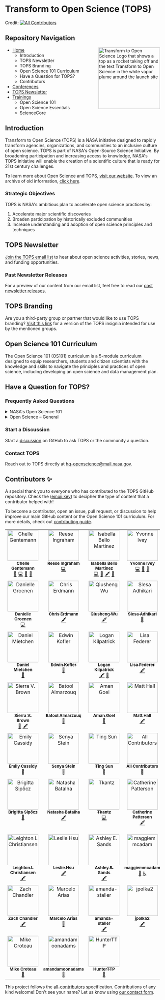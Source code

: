 # Transform to Open Science (TOPS)

Credit: <!-- ALL-CONTRIBUTORS-BADGE:START - Do not remove or modify this section -->
[![All Contributors](https://img.shields.io/badge/all_contributors-59-orange.svg?style=flat-square)](#contributors-)
<!-- ALL-CONTRIBUTORS-BADGE:END -->

## Repository Navigation

<img align="right" src="https://zenodo.org/record/7742997/files/Tops_Badge_Nasa.png" width="200" alt="Transform to Open Science Logo that shows a top as a rocket taking off and the text Transform to Open Science in the white vapor plume around the launch site">

- [Home](#)
  - Introduction
  - TOPS Newsletter
  - TOPS Branding
  - Open Science 101 Curriculum
  - Have a Question for TOPS?
  - Contributors
- [Conferences](#)
- [TOPS Newsletter](#)
- [Trainings](#)
  - Open Science 101
  - Open Science Essentials
  - ScienceCore

## Introduction

Transform to Open Science (TOPS) is a NASA initiative designed to rapidly transform agencies, organizations, and communities to an inclusive culture of open science. TOPS is part of NASA's Open-Source Science Initiative. By broadening participation and increasing access to knowledge, NASA's TOPS initiative will enable the creation of a scientific culture that is ready for 21st century challenges.

To learn more about Open Science and TOPS, [visit our website](https://science.nasa.gov/open-science/tops/).  To view an archive of old information, [click here](#).

### Strategic Objectives

TOPS is NASA's ambitious plan to accelerate open science practices by:

1. Accelerate major scientific discoveries 
2. Broaden participation by historically excluded communities 
3. Increase understanding and adoption of open science principles and techniques

## TOPS Newsletter

[Join the TOPS email list](https://nasa.github.io/Transform-to-Open-Science/signup/) to hear about open science activities, stories, news, and funding opportunities.

### Past Newsletter Releases
For a preview of our content from our email list, feel free to read our [past newsletter releases](./docs/Area1_Engagement/Newsletters).

## TOPS Branding
Are you a third-party group or partner that would like to use TOPS branding? [Visit this link](https://zenodo.org/records/5296672) for a version of the TOPS insignia intended for use by the mentioned groups. 

## Open Science 101 Curriculum

The Open Science 101 (OS101) curriculum is a 5-module curriculum designed to equip researchers, students and citizen scientists with the knowledge and skills to navigate the principles and practices of open science, including developing an open science and data management plan.

## Have a Question for TOPS?

### Frequently Asked Questions

<details> 
<summary>NASA's Open Science 101</summary>

#### What steps should I take if I haven't received an email to accept my Open Science badge?

Once you've completed the curriculum, you will receive an email from Credly with instructions on accepting your badge. If you can’t find the Credly email, please check your spam or quarantine folder to avoid missing any important notifications regarding your achievement. We have received reports of NASA's email server sending these notifications to quarantine.

If you still have not received an email from Credly after 48 hours, please email [support@openscience101.org](mailto:support@openscience101.org).

[Credly](https://info.credly.com/) is a badging platform that works with credible organizations to recognize, manage and share professional achievements. Credly is the world’s leading digital credential service provider.

#### Who should take Open Science 101?

While it's developed primarily for research students and early career professionals, the curriculum offers important takeaways and learning opportunities for participants at all career levels.

#### What skills are taught in this course? 

The Open Science 101 course covers a range of essential skills pertinent to open science practices. Some key skills taught in this course include data management, open publishing, and research workflow optimization. Overall, the course equips participants with the foundational knowledge and practical skills necessary to engage in open science practices effectively. 

#### How do I take Open Science 101? 

Interested participants can enroll and begin taking the course by visiting the TOPS GitHub site at [https://go.nasa.gov/40pPQMx](https://go.nasa.gov/40pPQMx). The curriculum is currently available as a self-paced online course and the TOPS team will be teaching virtual and in-person workshops. For information on training dates, locations, and registration, please subscribe to the TOPS newsletter.

#### How long does it take to complete the course?

Open Science 101 provides participants with an online, self-paced curriculum that covers the key open science principals and methods over five modules. Learners should expect to spend approximately two hours per module. Learners with previous experience in open science subject areas may "fast-track" modules by taking and passing the module assessment with a score of 70%. If a learner does not pass the fast-track assessment on their first try, they'll need to enroll in the regular course.

#### How do I earn my NASA Open Science badge?

At the completion of all five modules, participants will receive a NASA Open Science digital badge from NASA Transform to Open Science, issued through Credly. The digital badge highlights the learner's achievement and knowledge in open science practices. The badge never expires and can be displayed on the participant's resume and professional social media accounts.

#### How can I provide feedback on the curriculum?

After completing Open Science 101, participants are encouraged to provide feedback for the next iterations of the curriculum through the TOPS GitHub repository. To report errors or issues with the curriculum content, please email [arc-openscience101@mail.nasa.gov](mailto:arc-openscience101@mail.nasa.gov).

#### How often will the curriculum be updated?

The TOPS team plans to review feedback and suggestions and release a new version of the curriculum on a six-month release cycle.

#### When the curriculum is updated, will I need to retake the modules to maintain my NASA Open Science badge?

No, participants will not be required to retake the course to maintain their NASA Open Science digital badge. However, participants are always encouraged to revisit the modules to stay up-to-date on the developments in open science.

#### Will the curriculum be adapted for high school students?

The initial version of Open Science 101 was written for university students, researchers, and scientists interested in further exploring open science, however, Open Science 101 is free and open for all regardless of disciplinary or education.  There currently are no plans to adapt the curriculum for K-12 learners.

#### Are there plans to translate the curriculum into other languages?

While the initial Open Science 101 course is in English, translation efforts are already underway for a Spanish version through our [TOPST funding solicitation](https://nspires.nasaprs.com/external/solicitations/summary.do?solId=%7bAB776446-03A8-4C24-845D-2E5A2ADA2D5A%7d&path=&method=init). Additionally, the modules are designed to be easily translatable. The animations and voice-overs were designed in a way where it will be easy to add other languages in the future.

#### What are the next steps after Open Science 101? Are there plans for additional courses in the future?

Yes, through the ROSES F.14 Transform to Open Science Training solicitation, NASA awarded 10 groups  to develop a curriculum of discipline-specific materials that showcase open science workflows and capacity building for Open Science 101.  Modules may extend Open Science 101 concepts or cover foundational discipline-specific themes leveraging NASA datasets including in topics such as accessing data in the cloud and artificial intelligence.

#### Why does NASA care about open science?

NASA's commitment to open science aligns with its mission to explore, discover, and share knowledge for the betterment of humankind, maximizing the impact of its research for both current and future generations.

#### What else is NASA doing to encourage open science?

NASA has undertaken several initiatives to promote and advance open science practices: 

- **Open Access Data:** NASA provides open access to a vast array of scientific data and findings through platforms like the Science Discovery Engine, NASA Earthdata, Planetary Data System, and SciX (based on the Astrophysics Data System), ensuring broad accessibility for researchers and the public. 
- **Open Source Software:** NASA contributes to numerous open-source software projects, releasing tools and codes developed for space exploration, scientific research, and data analysis to the public domain. 
- **Open Science Activities:** Initiatives like the Science Activation program engage the public in NASA science missions, offering citizen science projects, educational resources, and platforms for collaboration. 
- **Policy Support:** NASA actively supports policies and guidelines that promote open science practices, encouraging researchers to share data, methodologies, and findings openly. Additionally, the recent addition of the Open Science and Data Management Plan requirement to the NASA ROSES funding solicitation applications encourages adoption of open science practices by researchers applying for NASA funding.  
- **Training and Education:** NASA provides training and educational resources, including workshops, webinars, and courses like Open Science 101, aimed at equipping researchers with skills for practicing open science. 

</details> 

<details> 
<summary>Open Science – General</summary>

#### What is open science?

The federal government defines open science as the principle and practice of making research products and processes available to all, while respecting diverse cultures, maintaining security and privacy, and fostering collaborations, reproducibility and equity.

#### What is the difference between open-source science and open science?

The primary difference is that open-source science commits to making the scientific process open from the start of research activities rather than making research results open once the research is complete and papers are published. The commitment to conduct research in the open supports greater participation in answering fundamental scientific questions and the use of publicly funded research, data, and analysis for societal benefit.

#### In what ways has open science contributed to accelerating the pace of scientific advancements?

By removing barriers to access, such as paywalls and restrictive licensing, researchers worldwide can freely access a wealth of information, fostering interdisciplinary collaborations and the exchange of diverse perspectives. This facilitates faster dissemination of findings, enabling scientists to build upon existing research and push the boundaries of innovation more rapidly.

#### What makes open science so successful?

Open science's success lies in its ability to create a more inclusive, transparent, and collaborative research environment, driving scientific advancements and societal impact. By allowing for broader sharing of research data and methodologies worldwide, and encouraging collaboration, open science can accelerate scientific progress while enhancing credibility and reproducibility.

#### How has open science improved transparency and trust in the scientific research process?

One of the fundamental pillars of open science is transparency, significantly improving trust in the scientific research process. Through open access to data, methodologies, and research outcomes, the scientific community fosters greater accountability and credibility. This transparency cultivates trust among peers, institutions, policymakers, and the public, enhancing the integrity of scientific endeavors.

#### What benefits have researchers experienced by openly sharing their data and findings with the broader scientific community?

Openly sharing research data and findings accelerates scientific progress by fostering collaboration, increasing visibility and impact, and promoting transparency and reproducibility. This practice leads to faster advancements, innovative discoveries, and broader societal impact while complying with funding policies and enhancing the credibility of research outcomes.

#### In what ways has open science played a role in enhancing the reproducibility and reliability of scientific studies? 

Open science has played a pivotal role in enhancing the reproducibility and reliability of scientific studies. Transparent methodologies, open data, and shared protocols enable independent validation and replication of research findings. This fosters a culture of rigor and robustness, ensuring that scientific conclusions are built on sound evidence and are more trustworthy. 

</details>

### Start a Discussion

Start a [discussion](https://github.com/nasa/Transform-to-Open-Science/discussions) on GitHub to ask TOPS or the community a question.

### Contact TOPS
Reach out to TOPS directly at [hq-openscience@mail.nasa.gov](mailto:hq-openscience@mail.nasa.gov).

## Contributors ✨

A special thank you to everyone who has contributed to the TOPS GitHub repository.  Check the ([emoji key](https://allcontributors.org/docs/en/emoji-key)) to decipher the type of content that a contributor helped with!

To become a contributor, open an issue, pull request, or discussion to help improve our main GitHub content or the Open Science 101 curriculum. For more details, check out [contributing guide](/CONTRIBUTING.md).

<!-- ALL-CONTRIBUTORS-LIST:START - Do not remove or modify this section -->
<!-- prettier-ignore-start -->
<!-- markdownlint-disable -->
<table>
  <tbody>
    <tr>
      <td align="center" valign="top" width="14.28%"><a href="http://cgentemann.github.io"><img src="https://avatars.githubusercontent.com/u/35538868?v=4?s=100" width="100px;" alt="Chelle Gentemann"/><br /><sub><b>Chelle Gentemann</b></sub></a><br /><a href="#ideas-cgentemann" title="Ideas, Planning, & Feedback">🤔</a> <a href="https://github.com/bressler1995/Transform-to-Open-Science/commits?author=cgentemann" title="Code">💻</a> <a href="#projectManagement-cgentemann" title="Project Management">📆</a> <a href="#maintenance-cgentemann" title="Maintenance">🚧</a></td>
      <td align="center" valign="top" width="14.28%"><a href="https://github.com/reeseIngraham"><img src="https://avatars.githubusercontent.com/u/39513784?v=4?s=100" width="100px;" alt="Reese Ingraham"/><br /><sub><b>Reese Ingraham</b></sub></a><br /><a href="https://github.com/bressler1995/Transform-to-Open-Science/commits?author=reeseIngraham" title="Code">💻</a></td>
      <td align="center" valign="top" width="14.28%"><a href="https://zenodo.org/communities/tops"><img src="https://avatars.githubusercontent.com/u/108359421?v=4?s=100" width="100px;" alt="Isabella Bello Martinez"/><br /><sub><b>Isabella Bello Martinez</b></sub></a><br /><a href="https://github.com/bressler1995/Transform-to-Open-Science/commits?author=bello-mart-isabella" title="Code">💻</a> <a href="#ideas-bello-mart-isabella" title="Ideas, Planning, & Feedback">🤔</a> <a href="#content-bello-mart-isabella" title="Content">🖋</a> <a href="https://github.com/bressler1995/Transform-to-Open-Science/issues?q=author%3Abello-mart-isabella" title="Bug reports">🐛</a></td>
      <td align="center" valign="top" width="14.28%"><a href="https://github.com/Earth2Ivey"><img src="https://avatars.githubusercontent.com/u/68339799?v=4?s=100" width="100px;" alt="Yvonne Ivey"/><br /><sub><b>Yvonne Ivey</b></sub></a><br /><a href="https://github.com/bressler1995/Transform-to-Open-Science/commits?author=Earth2Ivey" title="Code">💻</a> <a href="#ideas-Earth2Ivey" title="Ideas, Planning, & Feedback">🤔</a> <a href="#projectManagement-Earth2Ivey" title="Project Management">📆</a></td>
      <td align="center" valign="top" width="14.28%"><a href="https://github.com/nasa/Transform-to-Open-Science"><img src="https://avatars.githubusercontent.com/u/84465804?v=4?s=100" width="100px;" alt="Cynthia Hall"/><br /><sub><b>Cynthia Hall</b></sub></a><br /><a href="https://github.com/bressler1995/Transform-to-Open-Science/commits?author=chall-nasa" title="Code">💻</a> <a href="#ideas-chall-nasa" title="Ideas, Planning, & Feedback">🤔</a> <a href="#promotion-chall-nasa" title="Promotion">📣</a></td>
      <td align="center" valign="top" width="14.28%"><a href="https://github.com/nasacrawford"><img src="https://avatars.githubusercontent.com/u/88837638?v=4?s=100" width="100px;" alt="Steve Crawford"/><br /><sub><b>Steve Crawford</b></sub></a><br /><a href="https://github.com/bressler1995/Transform-to-Open-Science/commits?author=nasacrawford" title="Code">💻</a> <a href="#ideas-nasacrawford" title="Ideas, Planning, & Feedback">🤔</a> <a href="https://github.com/bressler1995/Transform-to-Open-Science/pulls?q=is%3Apr+reviewed-by%3Anasacrawford" title="Reviewed Pull Requests">👀</a></td>
      <td align="center" valign="top" width="14.28%"><a href="https://justingosses.com/"><img src="https://avatars.githubusercontent.com/u/11600445?v=4?s=100" width="100px;" alt="Justin Gosses"/><br /><sub><b>Justin Gosses</b></sub></a><br /><a href="https://github.com/bressler1995/Transform-to-Open-Science/issues?q=author%3AJustinGOSSES" title="Bug reports">🐛</a></td>
    </tr>
    <tr>
      <td align="center" valign="top" width="14.28%"><a href="http://daniellegroenen.com"><img src="https://avatars.githubusercontent.com/u/89479247?v=4?s=100" width="100px;" alt="Danielle Groenen"/><br /><sub><b>Danielle Groenen</b></sub></a><br /><a href="https://github.com/bressler1995/Transform-to-Open-Science/commits?author=daniellegroenen" title="Code">💻</a></td>
      <td align="center" valign="top" width="14.28%"><a href="https://www.michaeljfox.org/"><img src="https://avatars.githubusercontent.com/u/3680365?v=4?s=100" width="100px;" alt="Chris Erdmann"/><br /><sub><b>Chris Erdmann</b></sub></a><br /><a href="#content-libcce" title="Content">🖋</a></td>
      <td align="center" valign="top" width="14.28%"><a href="https://wetlands.io"><img src="https://avatars.githubusercontent.com/u/5016453?v=4?s=100" width="100px;" alt="Qiusheng Wu"/><br /><sub><b>Qiusheng Wu</b></sub></a><br /><a href="#content-giswqs" title="Content">🖋</a></td>
      <td align="center" valign="top" width="14.28%"><a href="http://slesa.com.np"><img src="https://avatars.githubusercontent.com/u/7830949?v=4?s=100" width="100px;" alt="Slesa Adhikari"/><br /><sub><b>Slesa Adhikari</b></sub></a><br /><a href="https://github.com/bressler1995/Transform-to-Open-Science/issues?q=author%3Aslesaad" title="Bug reports">🐛</a></td>
      <td align="center" valign="top" width="14.28%"><a href="https://github.com/selgebali"><img src="https://avatars.githubusercontent.com/u/23166543?v=4?s=100" width="100px;" alt="Sara"/><br /><sub><b>Sara</b></sub></a><br /><a href="#content-selgebali" title="Content">🖋</a></td>
      <td align="center" valign="top" width="14.28%"><a href="https://github.com/abhilipsasahoo03"><img src="https://avatars.githubusercontent.com/u/80174214?v=4?s=100" width="100px;" alt="Abhilipsa Sahoo"/><br /><sub><b>Abhilipsa Sahoo</b></sub></a><br /><a href="#maintenance-abhilipsasahoo03" title="Maintenance">🚧</a></td>
      <td align="center" valign="top" width="14.28%"><a href="https://github.com/danielskatz"><img src="https://avatars.githubusercontent.com/u/2913845?v=4?s=100" width="100px;" alt="Daniel S. Katz"/><br /><sub><b>Daniel S. Katz</b></sub></a><br /><a href="#maintenance-danielskatz" title="Maintenance">🚧</a></td>
    </tr>
    <tr>
      <td align="center" valign="top" width="14.28%"><a href="https://orcid.org/0000-0001-9488-1870"><img src="https://avatars.githubusercontent.com/u/465923?v=4?s=100" width="100px;" alt="Daniel Mietchen"/><br /><sub><b>Daniel Mietchen</b></sub></a><br /><a href="#maintenance-Daniel-Mietchen" title="Maintenance">🚧</a></td>
      <td align="center" valign="top" width="14.28%"><a href="https://edwinkofler.com"><img src="https://avatars.githubusercontent.com/u/24364012?v=4?s=100" width="100px;" alt="Edwin Kofler"/><br /><sub><b>Edwin Kofler</b></sub></a><br /><a href="#maintenance-hyperupcall" title="Maintenance">🚧</a></td>
      <td align="center" valign="top" width="14.28%"><a href="https://www.linkedin.com/in/logankilpatrick/"><img src="https://avatars.githubusercontent.com/u/35577566?v=4?s=100" width="100px;" alt="Logan Kilpatrick "/><br /><sub><b>Logan Kilpatrick </b></sub></a><br /><a href="#content-logankilpatrick" title="Content">🖋</a> <a href="#maintenance-logankilpatrick" title="Maintenance">🚧</a></td>
      <td align="center" valign="top" width="14.28%"><a href="http://www.lisafederer.net"><img src="https://avatars.githubusercontent.com/u/7302608?v=4?s=100" width="100px;" alt="Lisa Federer"/><br /><sub><b>Lisa Federer</b></sub></a><br /><a href="#content-informationista" title="Content">🖋</a></td>
      <td align="center" valign="top" width="14.28%"><a href="https://github.com/maxrjones"><img src="https://avatars.githubusercontent.com/u/14077947?v=4?s=100" width="100px;" alt="Max Jones"/><br /><sub><b>Max Jones</b></sub></a><br /><a href="#maintenance-maxrjones" title="Maintenance">🚧</a></td>
      <td align="center" valign="top" width="14.28%"><a href="http://tysonswetnam.com"><img src="https://avatars.githubusercontent.com/u/11527041?v=4?s=100" width="100px;" alt="Tyson L. Swetnam"/><br /><sub><b>Tyson L. Swetnam</b></sub></a><br /><a href="#maintenance-tyson-swetnam" title="Maintenance">🚧</a></td>
      <td align="center" valign="top" width="14.28%"><a href="https://www.quantum-mads.com/"><img src="https://avatars.githubusercontent.com/u/11914201?v=4?s=100" width="100px;" alt="Jon Ander Oribe"/><br /><sub><b>Jon Ander Oribe</b></sub></a><br /><a href="#maintenance-JonanOribe" title="Maintenance">🚧</a></td>
    </tr>
    <tr>
      <td align="center" valign="top" width="14.28%"><a href="https://github.com/Sierra-MC"><img src="https://avatars.githubusercontent.com/u/88336748?v=4?s=100" width="100px;" alt="Sierra V. Brown"/><br /><sub><b>Sierra V. Brown</b></sub></a><br /><a href="#maintenance-Sierra-MC" title="Maintenance">🚧</a> <a href="#content-Sierra-MC" title="Content">🖋</a></td>
      <td align="center" valign="top" width="14.28%"><a href="https://batool-almarzouq.netlify.app/"><img src="https://avatars.githubusercontent.com/u/53487593?v=4?s=100" width="100px;" alt="Batool Almarzouq"/><br /><sub><b>Batool Almarzouq</b></sub></a><br /><a href="#maintenance-BatoolMM" title="Maintenance">🚧</a></td>
      <td align="center" valign="top" width="14.28%"><a href="https://github.com/amangoel185"><img src="https://avatars.githubusercontent.com/u/10528392?v=4?s=100" width="100px;" alt="Aman Goel"/><br /><sub><b>Aman Goel</b></sub></a><br /><a href="#maintenance-amangoel185" title="Maintenance">🚧</a></td>
      <td align="center" valign="top" width="14.28%"><a href="http://www.agilescientific.com/"><img src="https://avatars.githubusercontent.com/u/1692372?v=4?s=100" width="100px;" alt="Matt Hall"/><br /><sub><b>Matt Hall</b></sub></a><br /><a href="#content-kwinkunks" title="Content">🖋</a></td>
      <td align="center" valign="top" width="14.28%"><a href="http://malvikasharan.github.io/"><img src="https://avatars.githubusercontent.com/u/5370471?v=4?s=100" width="100px;" alt="Malvika Sharan"/><br /><sub><b>Malvika Sharan</b></sub></a><br /><a href="#content-malvikasharan" title="Content">🖋</a></td>
      <td align="center" valign="top" width="14.28%"><a href="http://space.mit.edu/home/guenther/"><img src="https://avatars.githubusercontent.com/u/498688?v=4?s=100" width="100px;" alt="Hans Moritz Günther"/><br /><sub><b>Hans Moritz Günther</b></sub></a><br /><a href="#maintenance-hamogu" title="Maintenance">🚧</a></td>
      <td align="center" valign="top" width="14.28%"><a href="https://tomchor.github.io/"><img src="https://avatars.githubusercontent.com/u/13205162?v=4?s=100" width="100px;" alt="Tomas Chor"/><br /><sub><b>Tomas Chor</b></sub></a><br /><a href="#maintenance-tomchor" title="Maintenance">🚧</a></td>
    </tr>
    <tr>
      <td align="center" valign="top" width="14.28%"><a href="https://github.com/emilyscassidy"><img src="https://avatars.githubusercontent.com/u/58826433?v=4?s=100" width="100px;" alt="Emily Cassidy"/><br /><sub><b>Emily Cassidy</b></sub></a><br /><a href="#maintenance-emilyscassidy" title="Maintenance">🚧</a></td>
      <td align="center" valign="top" width="14.28%"><a href="https://github.com/senya2"><img src="https://avatars.githubusercontent.com/u/45128147?v=4?s=100" width="100px;" alt="Senya Stein"/><br /><sub><b>Senya Stein</b></sub></a><br /><a href="#maintenance-senya2" title="Maintenance">🚧</a></td>
      <td align="center" valign="top" width="14.28%"><a href="https://iris.ucl.ac.uk/iris/browse/profile?upi=TSUNA36"><img src="https://avatars.githubusercontent.com/u/1802656?v=4?s=100" width="100px;" alt="Ting Sun"/><br /><sub><b>Ting Sun</b></sub></a><br /><a href="#maintenance-sunt05" title="Maintenance">🚧</a></td>
      <td align="center" valign="top" width="14.28%"><a href="https://allcontributors.org"><img src="https://avatars.githubusercontent.com/u/46410174?v=4?s=100" width="100px;" alt="All Contributors"/><br /><sub><b>All Contributors</b></sub></a><br /><a href="#maintenance-all-contributors" title="Maintenance">🚧</a></td>
      <td align="center" valign="top" width="14.28%"><a href="https://github.com/SALONICONTRACTOR"><img src="https://avatars.githubusercontent.com/u/90577825?v=4?s=100" width="100px;" alt="SALONICONTRACTOR"/><br /><sub><b>SALONICONTRACTOR</b></sub></a><br /><a href="https://github.com/bressler1995/Transform-to-Open-Science/commits?author=SALONICONTRACTOR" title="Code">💻</a></td>
      <td align="center" valign="top" width="14.28%"><a href="http://paigem.github.io"><img src="https://avatars.githubusercontent.com/u/26591824?v=4?s=100" width="100px;" alt="Paige Martin"/><br /><sub><b>Paige Martin</b></sub></a><br /><a href="https://github.com/bressler1995/Transform-to-Open-Science/commits?author=paigem" title="Code">💻</a> <a href="#ideas-paigem" title="Ideas, Planning, & Feedback">🤔</a> <a href="#content-paigem" title="Content">🖋</a></td>
      <td align="center" valign="top" width="14.28%"><a href="https://github.com/peternewman"><img src="https://avatars.githubusercontent.com/u/6216436?v=4?s=100" width="100px;" alt="Peter Newman"/><br /><sub><b>Peter Newman</b></sub></a><br /><a href="#maintenance-peternewman" title="Maintenance">🚧</a></td>
    </tr>
    <tr>
      <td align="center" valign="top" width="14.28%"><a href="https://bsipocz.github.io/"><img src="https://avatars.githubusercontent.com/u/6788290?v=4?s=100" width="100px;" alt="Brigitta Sipőcz"/><br /><sub><b>Brigitta Sipőcz</b></sub></a><br /><a href="#maintenance-bsipocz" title="Maintenance">🚧</a></td>
      <td align="center" valign="top" width="14.28%"><a href="http://natashabatalha.github.io"><img src="https://avatars.githubusercontent.com/u/6554465?v=4?s=100" width="100px;" alt="Natasha Batalha"/><br /><sub><b>Natasha Batalha</b></sub></a><br /><a href="#content-natashabatalha" title="Content">🖋</a></td>
      <td align="center" valign="top" width="14.28%"><a href="https://github.com/TKantz"><img src="https://avatars.githubusercontent.com/u/111452618?v=4?s=100" width="100px;" alt="Tkantz"/><br /><sub><b>Tkantz</b></sub></a><br /><a href="https://github.com/bressler1995/Transform-to-Open-Science/commits?author=Tkantz" title="Code">💻</a></td>
      <td align="center" valign="top" width="14.28%"><a href="https://github.com/SchmidtPatters"><img src="https://avatars.githubusercontent.com/u/68929700?v=4?s=100" width="100px;" alt="Catherine Patterson"/><br /><sub><b>Catherine Patterson</b></sub></a><br /><a href="#content-SchmidtPatters" title="Content">🖋</a></td>
      <td align="center" valign="top" width="14.28%"><a href="https://github.com/JaclynStursma"><img src="https://avatars.githubusercontent.com/u/124390258?v=4?s=100" width="100px;" alt="JaclynStursma"/><br /><sub><b>JaclynStursma</b></sub></a><br /><a href="#promotion-JaclynStursma" title="Promotion">📣</a> <a href="#maintenance-JaclynStursma" title="Maintenance">🚧</a> <a href="#talk-JaclynStursma" title="Talks">📢</a></td>
      <td align="center" valign="top" width="14.28%"><a href="https://github.com/csparr"><img src="https://avatars.githubusercontent.com/u/5820982?v=4?s=100" width="100px;" alt="Cyndy Sims Parr"/><br /><sub><b>Cyndy Sims Parr</b></sub></a><br /><a href="#content-csparr" title="Content">🖋</a></td>
      <td align="center" valign="top" width="14.28%"><a href="http://www.chrismarcum.com"><img src="https://avatars.githubusercontent.com/u/1163260?v=4?s=100" width="100px;" alt="Christopher Steven Marcum"/><br /><sub><b>Christopher Steven Marcum</b></sub></a><br /><a href="#content-cmarcum" title="Content">🖋</a></td>
    </tr>
    <tr>
      <td align="center" valign="top" width="14.28%"><a href="https://github.com/leightonlc"><img src="https://avatars.githubusercontent.com/u/51447690?v=4?s=100" width="100px;" alt="Leighton L Christiansen"/><br /><sub><b>Leighton L Christiansen</b></sub></a><br /><a href="#content-leightonlc" title="Content">🖋</a></td>
      <td align="center" valign="top" width="14.28%"><a href="https://github.com/hsu000001"><img src="https://avatars.githubusercontent.com/u/4698271?v=4?s=100" width="100px;" alt="Leslie Hsu"/><br /><sub><b>Leslie Hsu</b></sub></a><br /><a href="#content-hsu000001" title="Content">🖋</a></td>
      <td align="center" valign="top" width="14.28%"><a href="http://knowledgeinfrastructures.gseis.ucla.edu/"><img src="https://avatars.githubusercontent.com/u/1907673?v=4?s=100" width="100px;" alt="Ashley E. Sands"/><br /><sub><b>Ashley E. Sands</b></sub></a><br /><a href="#content-ashleysa" title="Content">🖋</a></td>
      <td align="center" valign="top" width="14.28%"><a href="https://github.com/maggiemmcadam"><img src="https://avatars.githubusercontent.com/u/126527829?v=4?s=100" width="100px;" alt="maggiemmcadam"/><br /><sub><b>maggiemmcadam</b></sub></a><br /><a href="https://github.com/bressler1995/Transform-to-Open-Science/pulls?q=is%3Apr+reviewed-by%3Amaggiemmcadam" title="Reviewed Pull Requests">👀</a> <a href="#a11y-maggiemmcadam" title="Accessibility">️️️️♿️</a></td>
      <td align="center" valign="top" width="14.28%"><a href="https://github.com/webmz"><img src="https://avatars.githubusercontent.com/u/38668602?v=4?s=100" width="100px;" alt="Maryam Zaringhalam (she/her)"/><br /><sub><b>Maryam Zaringhalam (she/her)</b></sub></a><br /><a href="#content-webmz" title="Content">🖋</a></td>
      <td align="center" valign="top" width="14.28%"><a href="https://github.com/MikeTrizna"><img src="https://avatars.githubusercontent.com/u/472677?v=4?s=100" width="100px;" alt="Mike Trizna"/><br /><sub><b>Mike Trizna</b></sub></a><br /><a href="#content-MikeTrizna" title="Content">🖋</a></td>
      <td align="center" valign="top" width="14.28%"><a href="http://moosh.run/"><img src="https://avatars.githubusercontent.com/u/13881751?v=4?s=100" width="100px;" alt="Marshall J. Styczinski"/><br /><sub><b>Marshall J. Styczinski</b></sub></a><br /><a href="#content-itsmoosh" title="Content">🖋</a> <a href="#maintenance-itsmoosh" title="Maintenance">🚧</a></td>
    </tr>
    <tr>
      <td align="center" valign="top" width="14.28%"><a href="https://github.com/zchandler"><img src="https://avatars.githubusercontent.com/u/574978?v=4?s=100" width="100px;" alt="Zach Chandler"/><br /><sub><b>Zach Chandler</b></sub></a><br /><a href="#content-zchandler" title="Content">🖋</a></td>
      <td align="center" valign="top" width="14.28%"><a href="http://marceloarias.com"><img src="https://avatars.githubusercontent.com/u/47821093?v=4?s=100" width="100px;" alt="Marcelo Arias"/><br /><sub><b>Marcelo Arias</b></sub></a><br /><a href="#maintenance-360macky" title="Maintenance">🚧</a></td>
      <td align="center" valign="top" width="14.28%"><a href="https://github.com/amanda-staller"><img src="https://avatars.githubusercontent.com/u/126284110?v=4?s=100" width="100px;" alt="amanda-staller"/><br /><sub><b>amanda-staller</b></sub></a><br /><a href="#content-amanda-staller" title="Content">🖋</a></td>
      <td align="center" valign="top" width="14.28%"><a href="https://github.com/jpolka2"><img src="https://avatars.githubusercontent.com/u/39165531?v=4?s=100" width="100px;" alt="jpolka2"/><br /><sub><b>jpolka2</b></sub></a><br /><a href="#content-jpolka2" title="Content">🖋</a></td>
      <td align="center" valign="top" width="14.28%"><a href="https://github.com/bressler95tops"><img src="https://avatars.githubusercontent.com/u/137207208?v=4?s=100" width="100px;" alt="Brian Ressler"/><br /><sub><b>Brian Ressler</b></sub></a><br /><a href="https://github.com/bressler1995/Transform-to-Open-Science/commits?author=bressler95tops" title="Documentation">📖</a> <a href="#promotion-bressler95tops" title="Promotion">📣</a> <a href="https://github.com/bressler1995/Transform-to-Open-Science/commits?author=bressler95tops" title="Code">💻</a> <a href="https://github.com/bressler1995/Transform-to-Open-Science/pulls?q=is%3Apr+reviewed-by%3Abressler95tops" title="Reviewed Pull Requests">👀</a></td>
      <td align="center" valign="top" width="14.28%"><a href="https://github.com/RPaseka"><img src="https://avatars.githubusercontent.com/u/117661270?v=4?s=100" width="100px;" alt="Rachel Paseka"/><br /><sub><b>Rachel Paseka</b></sub></a><br /><a href="#content-RPaseka" title="Content">🖋</a> <a href="#maintenance-RPaseka" title="Maintenance">🚧</a> <a href="#promotion-RPaseka" title="Promotion">📣</a></td>
      <td align="center" valign="top" width="14.28%"><a href="https://github.com/hnorton613"><img src="https://avatars.githubusercontent.com/u/100709596?v=4?s=100" width="100px;" alt="hnorton613"/><br /><sub><b>hnorton613</b></sub></a><br /><a href="#content-hnorton613" title="Content">🖋</a> <a href="#eventOrganizing-hnorton613" title="Event Organizing">📋</a> <a href="#talk-hnorton613" title="Talks">📢</a></td>
    </tr>
    <tr>
      <td align="center" valign="top" width="14.28%"><a href="https://github.com/mike-nasa"><img src="https://avatars.githubusercontent.com/u/127996254?v=4?s=100" width="100px;" alt="Mike Croteau"/><br /><sub><b>Mike Croteau</b></sub></a><br /><a href="#maintenance-mike-nasa" title="Maintenance">🚧</a></td>
      <td align="center" valign="top" width="14.28%"><a href="https://github.com/amandamoonadams"><img src="https://avatars.githubusercontent.com/u/135771845?v=4?s=100" width="100px;" alt="amandamoonadams"/><br /><sub><b>amandamoonadams</b></sub></a><br /><a href="#maintenance-amandamoonadams" title="Maintenance">🚧</a></td>
      <td align="center" valign="top" width="14.28%"><a href="https://github.com/HunterTTP"><img src="https://avatars.githubusercontent.com/u/11375502?v=4?s=100" width="100px;" alt="HunterTTP"/><br /><sub><b>HunterTTP</b></sub></a><br /><a href="#maintenance-HunterTTP" title="Maintenance">🚧</a></td>
    </tr>
  </tbody>
</table>

<!-- markdownlint-restore -->
<!-- prettier-ignore-end -->

<!-- ALL-CONTRIBUTORS-LIST:END -->

This project follows the [all-contributors](https://github.com/all-contributors/all-contributors) specification. Contributions of any kind welcome! Don't see your name? Let us know using [our contact form](https://docs.google.com/forms/d/1XcjQU9vYyXAMmJFdB6H021PFypGYWbNKvNR_em5q2UY/edit).

